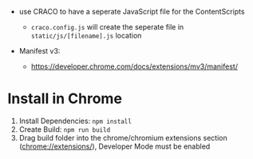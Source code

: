 - use CRACO to have a seperate JavaScript file for the ContentScripts
  - `craco.config.js` will create the seperate file in `static/js/[filename].js` location

- Manifest v3:
  - https://developer.chrome.com/docs/extensions/mv3/manifest/


# Install in Chrome
1. Install Dependencies: `npm install`
2. Create Build: `npm run build`
3. Drag build folder into the chrome/chromium extensions section ([chrome://extensions/](chrome://extensions/)), Developer Mode must be enabled